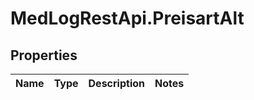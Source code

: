 # MedLogRestApi.PreisartAlt

## Properties

Name | Type | Description | Notes
------------ | ------------- | ------------- | -------------


